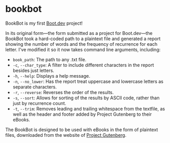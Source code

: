 # bookbot

BookBot is my first [Boot.dev](https://www.boot.dev) project!

In its original form—the form submitted as a project for Boot.dev—the
BookBot took a hard-coded path to a plaintext file and generated a report showing the number of words and the
frequency of recurrence for each letter. I've modified it so it now takes command line arguments, including:

* `book_path`: The path to any .txt file.
* `-c`, `--char_type`: A filter to include different characters in the report besides just letters.
* `-h`, `--help`: Displays a help message.
* `-n`, `--no_lower`: Has the report treat uppercase and lowercase letters as separate characters.
* `-r`, `--reverse`: Reverses the order of the results.
* `-s`, `--sort`: Allows for sorting of the results by ASCII code, rather than just by recurrence count.
* `-t`, `--trim`: Removes leading and trailing whitespace from the textfile, as well as the header
                  and footer added by Project Gutenberg to their eBooks.

The BookBot is designed to be used with eBooks in the form of plaintext files, downloaded from the website of [Project Gutenberg](https://gutenberg.org/).